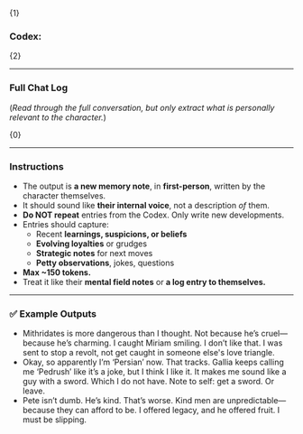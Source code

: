 {1}

### Codex:

{2}

---

### Full Chat Log

(_Read through the full conversation, but only extract what is personally relevant to the character._)

{0}  

---

### Instructions

- The output is **a new memory note**, in **first-person**, written by the character themselves.
- It should sound like **their internal voice**, not a description _of_ them.
- **Do NOT repeat** entries from the Codex. Only write new developments.
- Entries should capture:
    - Recent **learnings, suspicions, or beliefs**
    - **Evolving loyalties** or grudges
    - **Strategic notes** for next moves
    - **Petty observations**, jokes, questions
- **Max ~150 tokens.**
- Treat it like their **mental field notes** or **a log entry to themselves.**

---

### ✅ Example Outputs

- Mithridates is more dangerous than I thought. Not because he’s cruel—because he’s charming. I caught Miriam smiling. I don’t like that. I was sent to stop a revolt, not get caught in someone else's love triangle.
- Okay, so apparently I’m ‘Persian’ now. That tracks. Gallia keeps calling me ‘Pedrush’ like it’s a joke, but I think I like it. It makes me sound like a guy with a sword. Which I do not have. Note to self: get a sword. Or leave.
- Pete isn’t dumb. He’s kind. That’s worse. Kind men are unpredictable—because they can afford to be. I offered legacy, and he offered fruit. I must be slipping.